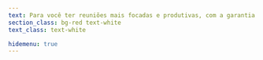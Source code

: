 ```yaml
---
text: Para você ter reuniões mais focadas e produtivas, com a garantia de alimentos frescos e energéticos, através de um serviço personalizado de coffee breaks.
section_class: bg-red text-white
text_class: text-white

hidemenu: true
---
```


